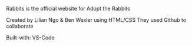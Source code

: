 Rabbits is the official website for Adopt the Rabbits

Created by Lilian Ngo & Ben Wexler using HTML/CSS
    They used Github to collaborate 

Built-with: VS-Code


